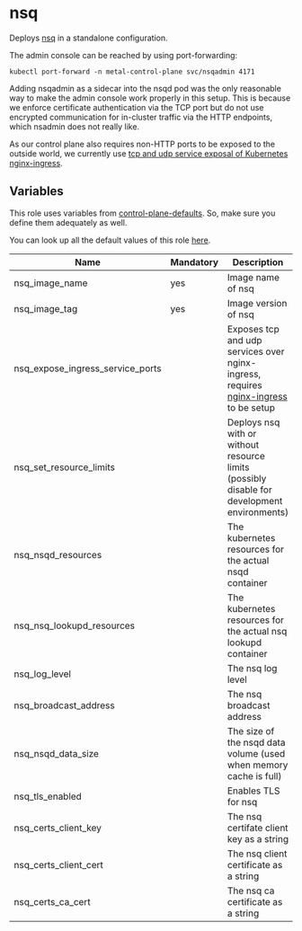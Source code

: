 # nsq

Deploys [nsq](https://nsq.io/) in a standalone configuration.

The admin console can be reached by using port-forwarding:

```
kubectl port-forward -n metal-control-plane svc/nsqadmin 4171
```

Adding nsqadmin as a sidecar into the nsqd pod was the only reasonable way to make the admin console work properly in this setup. This is because we enforce certificate authentication via the TCP port but do not use encrypted communication for in-cluster traffic via the HTTP endpoints, which nsadmin does not really like.

As our control plane also requires non-HTTP ports to be exposed to the outside world, we currently use [tcp and udp service exposal of Kubernetes nginx-ingress](https://kubernetes.github.io/ingress-nginx/user-guide/exposing-tcp-udp-services/).

## Variables

This role uses variables from [control-plane-defaults](/control-plane). So, make sure you define them adequately as well.

You can look up all the default values of this role [here](defaults/main/main.yaml).
  
| Name                             | Mandatory | Description                                                                                                                        |
| -------------------------------- | --------- | ---------------------------------------------------------------------------------------------------------------------------------- |
| nsq_image_name                   | yes       | Image name of nsq                                                                                                                  |
| nsq_image_tag                    | yes       | Image version of nsq                                                                                                               |
| nsq_expose_ingress_service_ports |           | Exposes tcp and udp services over nginx-ingress, requires [nginx-ingress](https://github.com/kubernetes/ingress-nginx) to be setup |
| nsq_set_resource_limits          |           | Deploys nsq with or without resource limits (possibly disable for development environments)                                        |
| nsq_nsqd_resources               |           | The kubernetes resources for the actual nsqd container                                                                             |
| nsq_nsq_lookupd_resources        |           | The kubernetes resources for the actual nsq lookupd container                                                                      |
| nsq_log_level                    |           | The nsq log level                                                                                                                  |
| nsq_broadcast_address            |           | The nsq broadcast address                                                                                                          |
| nsq_nsqd_data_size               |           | The size of the nsqd data volume (used when memory cache is full)                                                                  |
| nsq_tls_enabled                  |           | Enables TLS for nsq                                                                                                                |
| nsq_certs_client_key             |           | The nsq certifate client key as a string                                                                                           |
| nsq_certs_client_cert            |           | The nsq client certificate as a string                                                                                             |
| nsq_certs_ca_cert                |           | The nsq ca certificate as a string                                                                                                 |
